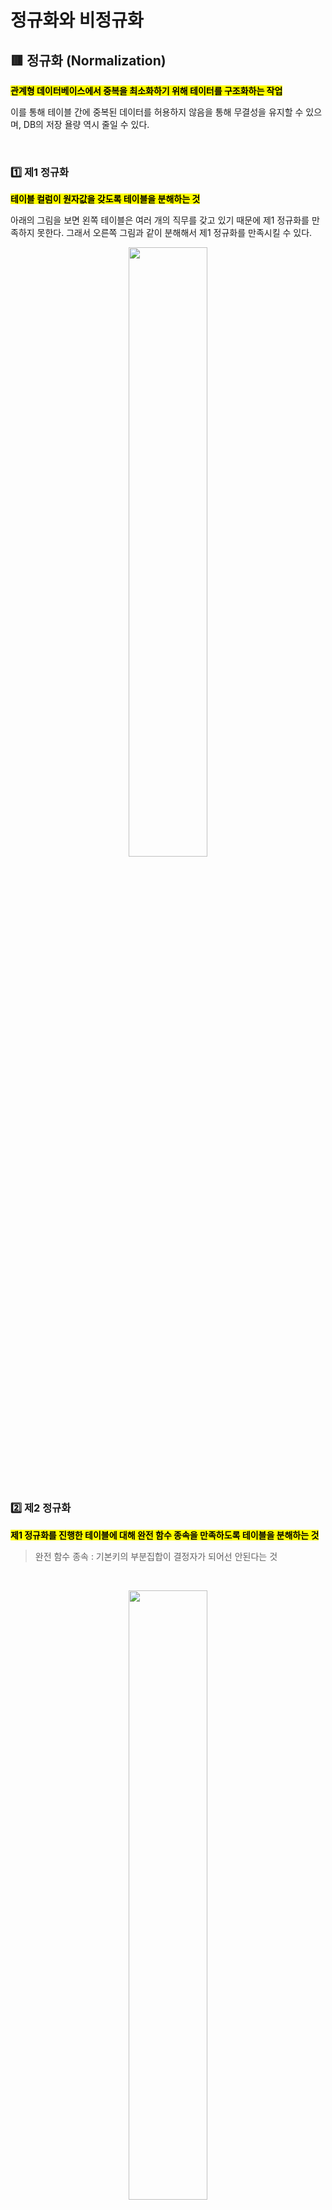 # 정규화와 비정규화

## 🟥 정규화 (Normalization)

<mark>**관계형 데이터베이스에서 중복을 최소화하기 위해 테이터를 구조화하는 작업**</mark>

이를 통해 테이블 간에 중복된 데이터를 허용하지 않음을 통해 무결성을 유지할 수 있으며, DB의 저장 욜량 역시 줄일 수 있다.

</br>

### 1️⃣ 제1 정규화
<mark>**테이블 컬럼이 원자값을 갖도록 테이블을 분해하는 것**</mark>

아래의 그림을 보면 왼쪽 테이블은 여러 개의 직무를 갖고 있기 때문에 제1 정규화를 만족하지 못한다. 그래서 오른쪽 그림과 같이 분해해서 제1 정규화를 만족시킬 수 있다.

<p align="center">
<img src="https://github.com/user-attachments/assets/7d27462f-d262-4e0e-8abb-07f5343f056b" width="50%" height="50%"></br>
</p></br>


### 2️⃣ 제2 정규화

<mark>**제1 정규화를 진행한 테이블에 대해 완전 함수 종속을 만족하도록 테이블을 분해하는 것**</mark>

> 완전 함수 종속 : 기본키의 부분집합이 결정자가 되어선 안된다는 것

</br>

<p align="center">
<img src="https://github.com/user-attachments/assets/f35ac3e8-31a7-49ba-9b5a-bc038dc0d152" width="50%" height="50%"></br>
</p></br>



이 테이블의 기본키는 (학생번호, 강좌이름)인 복합키이다. 그리고 해당 복합키가 성적을 결정하고 있다. 그런데 여기서 기본키의 부분집합인 강좌이름에 의해 강의실이 결정될 수 있다.
즉, 기본키(학생번호, 강좌이름)의 부분키인 강좌이름이 결정자이기 때문에 별도로 분해해야 제2 정규화를 만족할 수 있다.(아래 그림)

</br>

<p align="center">
<img src="https://github.com/user-attachments/assets/189c9567-31c0-42f5-b6b0-f863209d736a" width="50%" height="50%"></br>
</p>

</br>


### 3️⃣ 제3 정규화

<mark>**제2 정규화를 진행한 테이블에 대해 이행적 종속을 없애도록 테이블을 분해하는 것**</mark>

> 이행성 종속 : A -> B, B -> C가 성립할 때, A -> C가 성립되는 것을 의미

</br>

<p align="center">
<img src="https://github.com/user-attachments/assets/8c29f8e1-88f9-402a-95c0-70cc1f04c92a" width="50%" height="50%"></br>
</p>


</br>

위 테이블에서 학생 번호는 강좌 이름을 결정하고 강좌 이름은 수강료를 결정하고 있다. 그렇기 때문에 테이블을 (학생 번호, 강좌 이름) 테이블과 (강좌 이름, 수강료) 테이블로 분해해야 한다. 

<p align="center">
<img src="https://github.com/user-attachments/assets/b5603f5d-3904-464a-b401-b03f078ac3c2" width="50%" height="50%"></br>
</p>



</br>

### 4️⃣ BCNF 정규화

<mark>**제3 정규화를 진행한 테이블에 대해 모든 결정자가 후보키가 되도록 테이블을 분해하는 것**</mark>

<p align="center">
<img src="https://github.com/user-attachments/assets/f11a246e-e8f6-4837-8dd1-6e3acae27a99" width="50%" height="50%"></br>
</p>


해당 테이블에서 기본키는 (학생번호, 특강이름)이다. 그리고 기본키가 교수를 결정하고 있고 교수가 특강이름을 결정하고 있다. </br>

하지만 교수가 특강이름을 결정하는 결정자지만 후보키가 아니라는 문제점이 있다. 그렇게 때문에 테이블을 아래와 같이 분해해야 한다.  


<p align="center">
<img src="https://github.com/user-attachments/assets/11766ded-9670-4ca5-8e03-6c9a939d6f7b" width="50%" height="50%"></br>
</p>


</br>

## 🟥 비정규화 (Denormalization)

<mark>**하나 이상의 테이블에 데이터를 중복해 배치하는 최적화 기법**</mark>

시스템의 성능 향상, 개발 및 운영의 편의성 등을 위해 정규화된 데이터 모델을 통합, 중복, 분리하는 과정으로, 의도적으로 정규화 원칙을 위배하는 행위를 말한다.
이를 통해 데이터 갱신 비용이나 데이터 중복은 감수하는 대신 조인 횟수를 줄여 한층 효율적인 쿼리를 날릴 수 있다.

</br>

### 1️⃣ 비정규화 대상
- 자주 사용되는 테이블에 액세스하는 프로세스 수가 가장 많고, 항상 일정한 범위만을 조회하는 경우
- 테이블에 대량 데이터가 있고 대량의 범위를 자주 처리하는 경우, 성능 상 이슈가 있을 경우
- 테이블에 지나치게 조인을 많이 사용하게 되어 데이터를 조회하는 것이 기술적으로 어려울 경우

> 실제로 대규모 IT 기업 같은 경우, 규모가 있고 확장성이 필요한 시스템에서 정규화된 데이터베이스와 비정규화된 데이터베이스를 섞어서 사용

</br>

### 2️⃣ 장점
- 빠른 데이터 조회
- 데이터의 조회 쿼리가 간단해짐

</br>

### 3️⃣ 단점
- 데이터 갱신이나 삽입 비용이 높고 코드 작성이 어려움
- 데이터 간의 일관성이 깨질 수 있음
- 데이터를 중복하여 저장하므로 더 많은 저장 공간이 필요

</br>
